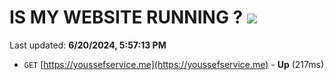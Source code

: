 # IS MY WEBSITE RUNNING ? [![](https://img.shields.io/static/v1?label=Sponsor&message=%E2%9D%A4&logo=GitHub&color=%23fe8e86)](https://github.com/sponsors/Youssef-Lehmam)

Last updated: **6/20/2024, 5:57:13 PM**

- `GET` [https://youssefservice.me](https://youssefservice.me) - **Up** (217ms)
